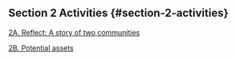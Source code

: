 ## Section 2 Activities {#section-2-activities}

[2A. Reflect: A story of two communities](.7.md#2a-reflect-a-story-of-two-communities)

[2B. Potential assets](.7.md#2b-potential-assets)